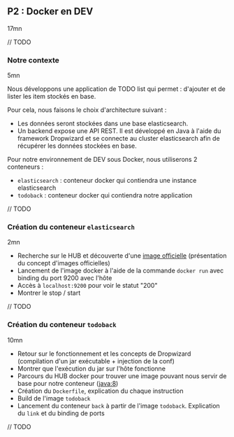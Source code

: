## P2 : Docker en DEV
17mn

// TODO

### Notre contexte

5mn

Nous développons une application de TODO list qui permet : d'ajouter et de
lister les item stockés en base.

Pour cela, nous faisons le choix d'architecture suivant :

* Les données seront stockées dans une base elasticsearch.
* Un backend expose une API REST. Il est développé en Java à l'aide du
framework Dropwizard et se connecte au cluster elasticsearch afin de récupérer
les données stockées en base.

Pour notre environnement de DEV sous Docker, nous utiliserons 2 conteneurs :

* `elasticsearch` : conteneur docker qui contiendra une instance elasticsearch
* `todoback` : conteneur docker qui contiendra notre application

// TODO

### Création du conteneur `elasticsearch`

2mn

* Recherche sur le HUB et découverte d'une [image officielle](https://hub.docker.com/_/elasticsearch/) (présentation du concept
  d'images officielles)
* Lancement de l'image docker à l'aide de la commande `docker run` avec binding
du port 9200 avec l'hôte
* Accès à `localhost:9200` pour voir le statut "200"
* Montrer le stop / start

// TODO

### Création du conteneur `todoback`

10mn

* Retour sur le fonctionnement et les concepts de Dropwizard (compilation d'un
jar exécutable + injection de la conf)
* Montrer que l'exécution du jar sur l'hôte fonctionne
* Parcours du HUB docker pour trouver une image pouvant nous servir de base
pour notre conteneur ([java:8](https://hub.docker.com/_/java/))
* Création du `Dockerfile`, explication du chaque instruction
* Build de l'image `todoback`
* Lancement du conteneur `back` à partir de l'image `todoback`. Explication du
`link` et du binding de ports

// TODO
